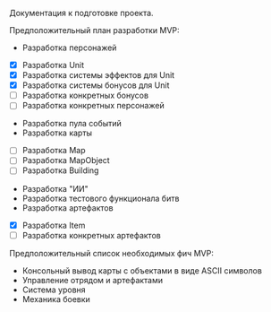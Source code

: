 Документация к подготовке проекта.

Предположительный план разработки MVP:
* Разработка персонажей
- [x] Разработка Unit
- [x] Разработка системы эффектов для Unit
- [x] Разработка системы бонусов для Unit
- [ ] Разработка конкретных бонусов
- [ ] Разработка конкретных персонажей
* Разработка пула событий
* Разработка карты
- [ ] Разработка Map
- [ ] Разработка MapObject
- [ ] Разработка Building
* Разработка "ИИ"
* Разработка тестового функционала битв
* Разработка артефактов
- [x] Разработка Item
- [ ] Разработка конкретных артефактов

Предположительный список необходимых фич MVP:
* Консольный вывод карты с объектами в виде ASCII символов
* Управление отрядом и артефактами
* Система уровня
* Механика боевки 
